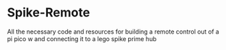 # Spike-Remote
All the necessary code and resources for building a remote control out of a pi pico w and connecting it to a lego spike prime hub
